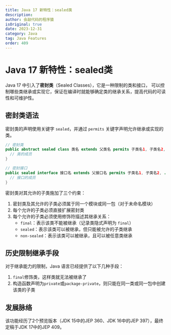 ```yaml
---
title: Java 17 新特性：sealed类
description:
author: 会敲代码的程序猿
isOriginal: true
date: 2023-12-31
category: Java
tag: Java Features
order: 409
---
```


# Java 17 新特性：sealed类

Java 17 中引入了**密封类**（Sealed Classes），它是一种限制的类和接口，
可以控制哪些类继承或实现它，保证在编译时就能够确定类的继承关系，提高代码的可读性和可维护性。

## 密封类语法

密封类的声明使用关键字 `sealed`，并通过 `permits` 关键字声明允许继承或实现的类。

```java
// 密封类
public abstract sealed class 类名 extends 父类名 permits 子类名1, 子类名2, ... {
  // 类的成员
}

// 密封接口
public sealed interface 接口名 extends 父接口名 permits 子类名1, 子类名2, ... {
  // 接口的成员
}
```

密封类对其允许的子类施加了三个约束：

1. 密封类及其允许的子类必须属于同一个模块或同一包（对于未命名模块）
2. 每个允许的子类必须直接扩展密封类
3. 每个允许的子类必须使用修饰符描述其继承关系：
    * `final`：表示该类不能被继承（记录类隐式声明为 `final`）
    * `sealed`：表示该类可以被继承，但只能被允许的子类继承
    * `non-sealed`：表示该类可以被继承，且可以被任意类继承

## 历史限制继承手段

对于继承能力的限制，Java 语言已经提供了以下几种手段：

1. `final`修饰类，这样类就无法被继承了
2. 构造函数声明为`private`或`package-private`，则只能在同一类或同一包中创建该类的子类

## 发展脉络

该功能经历了2个预览版本（JDK 15中的JEP 360、JDK 16中的JEP 397），最终定稿于JDK 17中的JEP 409。
